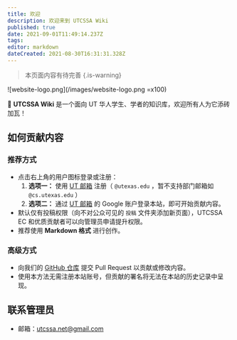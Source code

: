 ```yaml
---
title: 欢迎
description: 欢迎来到 UTCSSA Wiki
published: true
date: 2021-09-01T11:49:14.237Z
tags: 
editor: markdown
dateCreated: 2021-08-30T16:31:31.328Z
---
```


> 本页面内容有待完善
{.is-warning}

![website-logo.png](/images/website-logo.png =x100)

📖 **UTCSSA Wiki** 是一个面向 UT 华人学生、学者的知识库，欢迎所有人为它添砖加瓦！

## 如何贡献内容

### 推荐方式

- 点击右上角的用户图标登录或注册：
	1. **选项一：** 使用 [UT 邮箱](https://utmail.utexas.edu/) 注册（ `@utexas.edu` ，暂不支持部门邮箱如 `@cs.utexas.edu` ）
  2. **选项二：** 通过 [UT 邮箱](https://utmail.utexas.edu/) 的 Google 账户登录本站，即可开始贡献内容。
- 默认仅有投稿权限（向不对公众可见的 `投稿` 文件夹添加新页面），UTCSSA EC 和优质贡献者可以向管理员申请提升权限。
- 推荐使用 **Markdown 格式** 进行创作。

### 高级方式

- 向我们的 [GitHub 仓库](https://github.com/utcssa/wiki) 提交 Pull Request 以贡献或修改内容。
- 使用本方法无需注册本站账号，但贡献的署名将无法在本站的历史记录中呈现。

## 联系管理员

- 邮箱：[utcssa.net@gmail.com](mailto:utcssa.net@gmail.com)